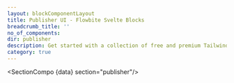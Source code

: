 ```yaml
---
layout: blockComponentLayout
title: Publisher UI - Flowbite Svelte Blocks
breadcrumb_title: ''
no_of_components:
dir: publisher
description: Get started with a collection of free and premium Tailwind CSS UI components for publishing blog posts, articles, comment sections, sidebar widgets, and more.
category: true
---
```


<script lang="ts">
  import type { PageData } from './$types';
  import { SectionCompo } from '../utils';
  export let data: PageData;
</script>

<SectionCompo {data} section="publisher"/>
